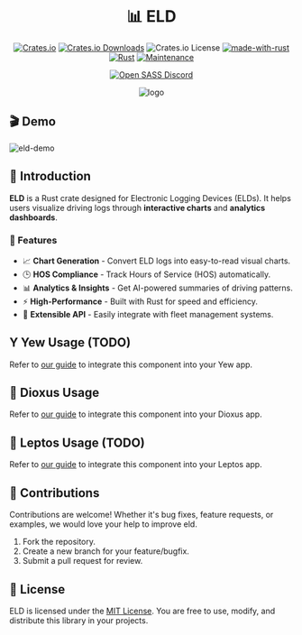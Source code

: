 <div align="center">

# 📊 ELD

[![Crates.io](https://img.shields.io/crates/v/eld)](https://crates.io/crates/eld)
[![Crates.io Downloads](https://img.shields.io/crates/d/eld)](https://crates.io/crates/eld)
![Crates.io License](https://img.shields.io/crates/l/eld)
[![made-with-rust](https://img.shields.io/badge/Made%20with-Rust-1f425f.svg?logo=rust&logoColor=white)](https://www.rust-lang.org/)
[![Rust](https://img.shields.io/badge/Rust-1.85%2B-blue.svg)](https://www.rust-lang.org)
[![Maintenance](https://img.shields.io/badge/Maintained%3F-yes-green.svg)](https://github.com/opensass/eld)

[![Open SASS Discord](https://dcbadge.limes.pink/api/server/b5JbvHW5nv)](https://discord.gg/b5JbvHW5nv)

<!-- absolute url for docs.rs cause assets are excluded from crate -->

![logo](https://raw.githubusercontent.com/opensass/eld/refs/heads/main/assets/logo.webp)

</div>

## 🎬 Demo

<!-- absolute url for docs.rs cause assets are excluded from crate -->

![eld-demo](https://raw.githubusercontent.com/opensass/eld/main/assets/demo.gif)

## 📜 Introduction

**ELD** is a Rust crate designed for Electronic Logging Devices (ELDs). It helps users visualize driving logs through **interactive charts** and **analytics dashboards**.

### 🚀 Features

- 📈 **Chart Generation** - Convert ELD logs into easy-to-read visual charts.
- 🕒 **HOS Compliance** - Track Hours of Service (HOS) automatically.
- 📊 **Analytics & Insights** - Get AI-powered summaries of driving patterns.
- ⚡ **High-Performance** - Built with Rust for speed and efficiency.
- 🔌 **Extensible API** - Easily integrate with fleet management systems.

## Y Yew Usage (TODO)

Refer to [our guide](YEW.md) to integrate this component into your Yew app.

## 🧬 Dioxus Usage

<!-- absolute url for docs.rs cause DIOXUS.md is not included in crate -->

Refer to [our guide](https://github.com/opensass/eld/blob/main/DIOXUS.md) to integrate this component into your Dioxus app.

## 🌱 Leptos Usage (TODO)

Refer to [our guide](LEPTOS.md) to integrate this component into your Leptos app.

## 🤝 Contributions

Contributions are welcome! Whether it's bug fixes, feature requests, or examples, we would love your help to improve eld.

1. Fork the repository.
1. Create a new branch for your feature/bugfix.
1. Submit a pull request for review.

## 📜 License

ELD is licensed under the [MIT License](LICENSE). You are free to use, modify, and distribute this library in your projects.
